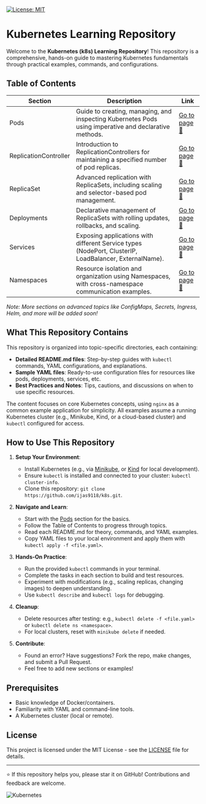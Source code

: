 [![License: MIT](https://img.shields.io/badge/License-MIT-yellow.svg)](https://opensource.org/licenses/MIT)

# Kubernetes Learning Repository

Welcome to the **Kubernetes (k8s) Learning Repository**! This repository is a comprehensive, hands-on guide to mastering Kubernetes fundamentals through practical examples, commands, and configurations.

## Table of Contents

| Section               | Description                                                                                           | Link                                                      |
| --------------------- | ----------------------------------------------------------------------------------------------------- | --------------------------------------------------------- |
| Pods                  | Guide to creating, managing, and inspecting Kubernetes Pods using imperative and declarative methods. | [Go to page 🔗](2-pods/)                                   |
| ReplicationController | Introduction to ReplicationControllers for maintaining a specified number of pod replicas.            | [Go to page 🔗](3-replicationcontroller/) |
| ReplicaSet            | Advanced replication with ReplicaSets, including scaling and selector-based pod management.           | [Go to page 🔗](4-replicaset/)                       |
| Deployments           | Declarative management of ReplicaSets with rolling updates, rollbacks, and scaling.                   | [Go to page 🔗](5-deployments/)                     |
| Services              | Exposing applications with different Service types (NodePort, ClusterIP, LoadBalancer, ExternalName). | [Go to page 🔗](6-services/)                           |
| Namespaces            | Resource isolation and organization using Namespaces, with cross-namespace communication examples.    | [Go to page 🔗](7-namespaces/)                       |

_Note: More sections on advanced topics like ConfigMaps, Secrets, Ingress, Helm, and more will be added soon!_

## What This Repository Contains

This repository is organized into topic-specific directories, each containing:

- **Detailed README.md files**: Step-by-step guides with `kubectl` commands, YAML configurations, and explanations.
- **Sample YAML files**: Ready-to-use configuration files for resources like pods, deployments, services, etc.
- **Best Practices and Notes**: Tips, cautions, and discussions on when to use specific resources.

The content focuses on core Kubernetes concepts, using `nginx` as a common example application for simplicity. All examples assume a running Kubernetes cluster (e.g., Minikube, Kind, or a cloud-based cluster) and `kubectl` configured for access.

## How to Use This Repository

1. **Setup Your Environment**:

   - Install Kubernetes (e.g., via [Minikube](https://minikube.sigs.k8s.io/docs/start/), or [Kind](https://kind.sigs.k8s.io/docs/user/quick-start/) for local development).
   - Ensure `kubectl` is installed and connected to your cluster: `kubectl cluster-info`.
   - Clone this repository: `git clone https://github.com/ijas9118/k8s.git`.

2. **Navigate and Learn**:

   - Start with the [Pods](pods/) section for the basics.
   - Follow the Table of Contents to progress through topics.
   - Read each README.md for theory, commands, and YAML examples.
   - Copy YAML files to your local environment and apply them with `kubectl apply -f <file.yaml>`.

3. **Hands-On Practice**:

   - Run the provided `kubectl` commands in your terminal.
   - Complete the tasks in each section to build and test resources.
   - Experiment with modifications (e.g., scaling replicas, changing images) to deepen understanding.
   - Use `kubectl describe` and `kubectl logs` for debugging.

4. **Cleanup**:

   - Delete resources after testing: e.g., `kubectl delete -f <file.yaml>` or `kubectl delete ns <namespace>`.
   - For local clusters, reset with `minikube delete` if needed.

5. **Contribute**:
   - Found an error? Have suggestions? Fork the repo, make changes, and submit a Pull Request.
   - Feel free to add new sections or examples!

## Prerequisites

- Basic knowledge of Docker/containers.
- Familiarity with YAML and command-line tools.
- A Kubernetes cluster (local or remote).

## License

This project is licensed under the MIT License - see the [LICENSE](LICENSE) file for details.

---

⭐ If this repository helps you, please star it on GitHub! Contributions and feedback are welcome.

![Kubernetes](https://img.shields.io/badge/Kubernetes-Declarative%20Orchestration-blueviolet?style=for-the-badge&logo=kubernetes&logoColor=white)
